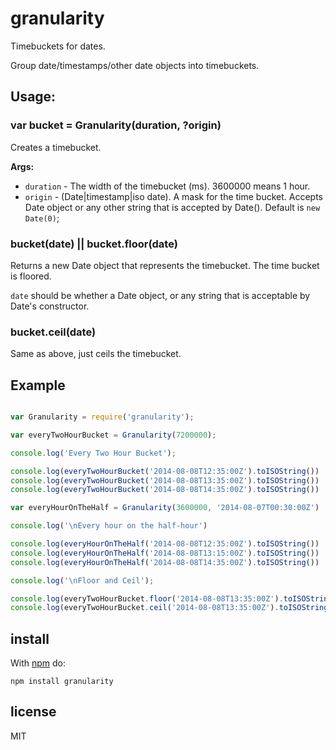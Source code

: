 # granularity

Timebuckets for dates.

Group date/timestamps/other date objects into timebuckets.

## Usage:

### var bucket = Granularity(duration, ?origin)

 Creates a timebucket.

 **Args:**

 *  `duration` - The width of the timebucket (ms). 3600000 means 1 hour.
 *  `origin` - (Date|timestamp|iso date). A mask for the time bucket. Accepts Date object or any other string that is
  accepted by Date(). Default is `new Date(0)`;

### bucket(date) || bucket.floor(date)

Returns a new Date object that represents the timebucket. The time bucket is floored.

`date` should be whether a Date object, or any string that is acceptable by Date's constructor.

### bucket.ceil(date)

Same as above, just ceils the timebucket.

## Example

```js

var Granularity = require('granularity');

var everyTwoHourBucket = Granularity(7200000);

console.log('Every Two Hour Bucket');

console.log(everyTwoHourBucket('2014-08-08T12:35:00Z').toISOString())
console.log(everyTwoHourBucket('2014-08-08T13:35:00Z').toISOString())
console.log(everyTwoHourBucket('2014-08-08T14:35:00Z').toISOString())

var everyHourOnTheHalf = Granularity(3600000, '2014-08-07T00:30:00Z')

console.log('\nEvery hour on the half-hour')

console.log(everyHourOnTheHalf('2014-08-08T12:35:00Z').toISOString())
console.log(everyHourOnTheHalf('2014-08-08T13:15:00Z').toISOString())
console.log(everyHourOnTheHalf('2014-08-08T14:35:00Z').toISOString())

console.log('\nFloor and Ceil');

console.log(everyTwoHourBucket.floor('2014-08-08T13:35:00Z').toISOString())
console.log(everyTwoHourBucket.ceil('2014-08-08T13:35:00Z').toISOString())
```

## install

With [npm](https://npmjs.org) do:

```
npm install granularity
```

## license

MIT
